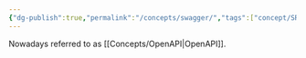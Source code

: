 ```yaml
---
{"dg-publish":true,"permalink":"/concepts/swagger/","tags":["concept/SRE/cloud"]}
---
```


Nowadays referred to as [[Concepts/OpenAPI\|OpenAPI]].